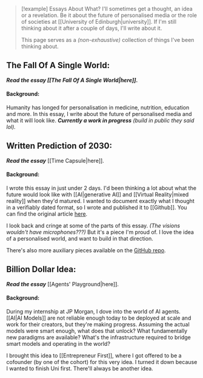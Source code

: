> [!example] Essays About What?
> I'll sometimes get a thought, an idea or a revelation. Be it about the future of personalised media or the role of societies at [[University of Edinburgh|university]]. If I'm still thinking about it after a couple of days, I'll write about it. 
> 
> This page serves as a *(non-exhaustive)* collection of things I've been thinking about. 

## The Fall Of A Single World:
***Read the essay [[The Fall Of A Single World|here]].***
#### Background:
Humanity has longed for personalisation in medicine, nutrition, education and more. In this essay, I write about the future of personalised media and what it will look like. ***Currently a work in progress** (build in public they said lol).*

## Written Prediction of 2030:
***Read the essay*** [[Time Capsule|here]].
#### Background:
I wrote this essay in just under 2 days. I'd been thinking a lot about what the future would look like with [[AI|generative AI]] and [[Virtual Reality|mixed reality]] when they'd matured. I wanted to document exactly what I thought in a verifiably dated format, so I wrote and published it to [[Github]]. You can find the original article [here]().

I look back and cringe at some of the parts of this essay. *(The visions wouldn't have microphones???)* But it's a piece I'm proud of. I love the idea of a personalised world, and want to build in that direction. 

There's also more auxiliary pieces available on the [GitHub repo](https://github.com/theCampel/TimeCapsule/tree/main). 

## Billion Dollar Idea:
***Read the essay*** [[Agents' Playground|here]].
#### Background:
During my internship at JP Morgan, I dove into the world of AI agents. [[AI|AI Models]] are not reliable enough today to be deployed at scale and work for their creators, but they're making progress. Assuming the actual models were smart enough, what does that unlock? What fundamentally new paradigms are available? What's the infrastructure required to bridge smart models and operating in the world? 

I brought this idea to [[Entrepreneur First]], where I got offered to be a cofounder (by one of the cohort) for this very idea. I turned it down because I wanted to finish Uni first. There'll always be another idea. 

